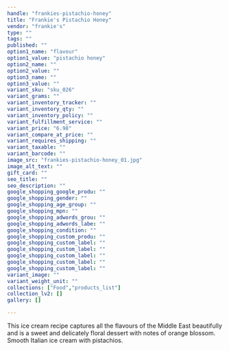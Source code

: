 ```yaml
---
handle: "frankies-pistachio-honey"
title: "Frankie's Pistachio Honey"
vendor: "frankie's"
type: ""
tags: ""
published: ""
option1_name: "flavour"
option1_value: "pistachio honey"
option2_name: ""
option2_value: ""
option3_name: ""
option3_value: ""
variant_sku: "sku_026"
variant_grams: ""
variant_inventory_tracker: ""
variant_inventory_qty: ""
variant_inventory_policy: ""
variant_fulfillment_service: ""
variant_price: "6.98"
variant_compare_at_price: ""
variant_requires_shipping: ""
variant_taxable: ""
variant_barcode: ""
image_src: "frankies-pistachio-honey_01.jpg"
image_alt_text: ""
gift_card: ""
seo_title: ""
seo_description: ""
google_shopping_google_produ: ""
google_shopping_gender: ""
google_shopping_age_group: ""
google_shopping_mpn: ""
google_shopping_adwords_grou: ""
google_shopping_adwords_labe: ""
google_shopping_condition: ""
google_shopping_custom_produ: ""
google_shopping_custom_label: ""
google_shopping_custom_label: ""
google_shopping_custom_label: ""
google_shopping_custom_label: ""
google_shopping_custom_label: ""
variant_image: ""
variant_weight_unit: ""
collections: ["Food","products_list"]
collection_lv2: []
gallery: []

---
```


This ice cream recipe captures all the flavours of the Middle East beautifully and is a sweet and delicately floral dessert with notes of orange blossom. Smooth Italian ice cream with pistachios.
